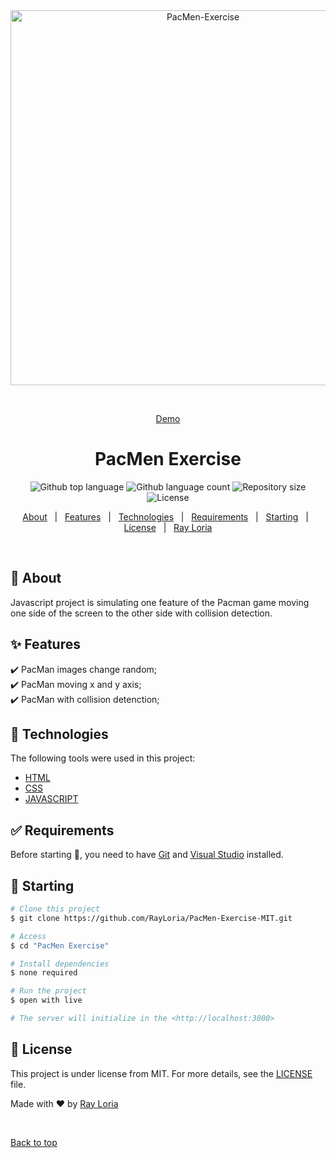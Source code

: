 <div align="center" id="top"> 
  <img src="https://2.bp.blogspot.com/-6gPN40O4nXM/W_V5lfJbsTI/AAAAAAAAAJo/xjQiCJPGcNUUeA3shlfwRFxD8G1mPfSVACLcBGAs/s320/GIF%2B2.1.gif" width="600px" alt="PacMen-Exercise" />
 
&#xa0;

<a href="https://rayloria.github.io/PacMen-Exercise-MIT/">Demo</a>

</div>

<h1 align="center">PacMen Exercise</h1>

<p align="center">
  <img alt="Github top language" src="https://img.shields.io/github/languages/top/RayLoria/PacMen-Exercise-MIT?color=56BEB8">

  <img alt="Github language count" src="https://img.shields.io/github/languages/count/RayLoria/PacMen-Exercise-MIT?color=56BEB8">

  <img alt="Repository size" src="https://img.shields.io/github/repo-size/RayLoria/PacMen-Exercise-MIT?color=56BEB8">

  <img alt="License" src="https://img.shields.io/github/license/RayLoria/PacMen-Exercise-MIT?color=56BEB8">
</p>

<!-- Status -->

<!-- <h4 align="center">
	🚧  Ray PortFolio 🚀 Under construction...  🚧
</h4>

<hr> -->

<p align="center">
  <a href="#dart-about">About</a> &#xa0; | &#xa0; 
  <a href="#sparkles-features">Features</a> &#xa0; | &#xa0;
  <a href="#rocket-technologies">Technologies</a> &#xa0; | &#xa0;
  <a href="#white_check_mark-requirements">Requirements</a> &#xa0; | &#xa0;
  <a href="#checkered_flag-starting">Starting</a> &#xa0; | &#xa0;
  <a href="#memo-license">License</a> &#xa0; | &#xa0;
  <a href="https://github.com/RayLoria" target="_blank">Ray Loria</a>
</p>

<br>

## :dart: About

Javascript project is simulating one feature of the Pacman game moving one side of the screen to the other side with collision detection.

## :sparkles: Features

:heavy_check_mark: PacMan images change random;\
:heavy_check_mark: PacMan moving x and y axis;\
:heavy_check_mark: PacMan with collision detenction;

## :rocket: Technologies

The following tools were used in this project:

- [HTML](https://www.w3schools.com/html/)
- [CSS](https://www.w3schools.com/css/)
- [JAVASCRIPT](https://www.w3schools.com/js/)

## :white_check_mark: Requirements

Before starting :checkered_flag:, you need to have [Git](https://git-scm.com) and [Visual Studio](https://code.visualstudio.com/) installed.

## :checkered_flag: Starting

```bash
# Clone this project
$ git clone https://github.com/RayLoria/PacMen-Exercise-MIT.git

# Access
$ cd "PacMen Exercise"

# Install dependencies
$ none required

# Run the project
$ open with live

# The server will initialize in the <http://localhost:3000>
```

## :memo: License

This project is under license from MIT. For more details, see the [LICENSE](LICENSE.md) file.

Made with :heart: by <a href="https://github.com/RayLoria/PacMen-Exercise-MIT.git" target="_blank">Ray Loria</a>

&#xa0;

<a href="#top">Back to top</a>
